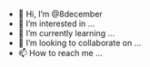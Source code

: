 - 👋 Hi, I’m @8december
- 👀 I’m interested in ...
- 🌱 I’m currently learning ...
- 💞️ I’m looking to collaborate on ...
- 📫 How to reach me ...

<!---
8december/8december is a ✨ special ✨ repository because its `README.md` (this file) appears on your GitHub profile.
You can click the Preview link to take a look at your changes.
--->
